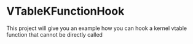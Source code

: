 # VTableKFunctionHook
 This project will give you an example how you can hook a kernel vtable function that cannot be directly called
